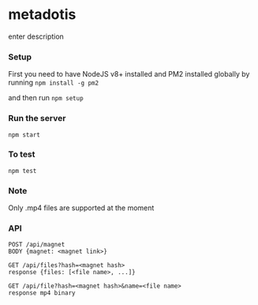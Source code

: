 # metadotis

enter description

### Setup

First you need to have NodeJS v8+ installed and PM2 installed globally by running `npm install -g pm2`

and then run
```npm setup```

### Run the server
```npm start```

### To test
```npm test```

### Note

Only .mp4 files are supported at the moment

### API

```
POST /api/magnet
BODY {magnet: <magnet link>}
```

```
GET /api/files?hash=<magnet hash>
response {files: [<file name>, ...]}
```

```
GET /api/file?hash=<magnet hash>&name=<file name>
response mp4 binary
```
